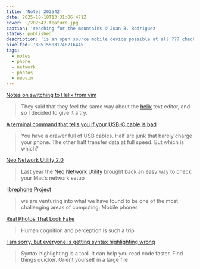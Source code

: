 ```yaml
---
title: 'Notes 202542'
date: 2025-10-18T13:31:06.471Z
cover: ./202542-feature.jpg
caption: 'reaching for the mountains © Juan B. Rodriguez'
status: published
description: 'is an open source mobile device possible at all ??? check out librephone'
pixelfed: '885155031748716445'
tags:
  - notes
  - phone
  - network
  - photos
  - neovim
---
```


[Notes on switching to Helix from vim](https://jvns.ca/blog/2025/10/10/notes-on-switching-to-helix-from-vim/)

> They said that they feel the same way about the [helix](https://helix-editor.com/) text editor, and so I decided to give it a try.

[A terminal command that tells you if your USB-C cable is bad](https://kau.sh/blog/usbi/?ref=labnotes.org)

> You have a drawer full of USB cables. Half are junk that barely charge your phone. The other half transfer data at full speed. But which is which?

[Neo Network Utility 2.0](https://www.devontechnologies.com/blog/20251014-network-utility-20)

> Last year the [Neo Network Utility](https://www.devontechnologies.com/blog/20240711-network-utility-10) brought back an easy way to check your Mac’s network setup

[librephone Project](https://librephone.fsf.org/)

> we are venturing into what we have found to be one of the most challenging areas of computing: Mobile phones

[Real Photos That Look Fake](https://kottke.org/25/10/real-photos-that-look-fake)

> Human cognition and perception is such a trip

[I am sorry, but everyone is getting syntax highlighting wrong](https://tonsky.me/blog/syntax-highlighting/)

> Syntax highlighting is a tool. It can help you read code faster. Find things quicker. Orient yourself in a large file

